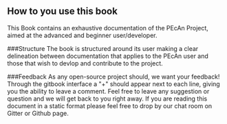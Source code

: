 ## How to you use this book

This Book contains an exhaustive documentation of the PEcAn Project, aimed at the advanced and beginner user/developer.


###Structure
The book is structured around its user making a clear delineation between documentation that applies to the PEcAn user 
and those that wish to devlop and contribute to the project.

###Feedback
As any open-source project should, we want your feedback! Through the gitbook interface a "+" should appear next to each line, 
giving you the ability to leave a comment. Feel free to leave any suggestion or question and we will get back to you right away.
If you are reading this document in a static format please feel free to drop by our chat room on Gitter or Github page.

